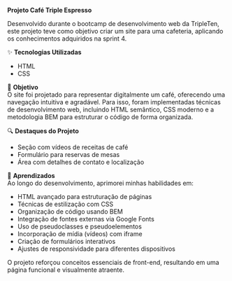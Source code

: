 **Projeto Café Triple Espresso**  

Desenvolvido durante o bootcamp de desenvolvimento web da TripleTen, este projeto teve como objetivo criar um site para uma cafeteria, aplicando os conhecimentos adquiridos na sprint 4.  

✨ **Tecnologias Utilizadas**  
- HTML  
- CSS  

🎯 **Objetivo**  
O site foi projetado para representar digitalmente um café, oferecendo uma navegação intuitiva e agradável. Para isso, foram implementadas técnicas de desenvolvimento web, incluindo HTML semântico, CSS moderno e a metodologia BEM para estruturar o código de forma organizada.  

🔍 **Destaques do Projeto**  
- Seção com vídeos de receitas de café  
- Formulário para reservas de mesas  
- Área com detalhes de contato e localização  

📌 **Aprendizados**  
Ao longo do desenvolvimento, aprimorei minhas habilidades em:  
- HTML avançado para estruturação de páginas  
- Técnicas de estilização com CSS  
- Organização de código usando BEM  
- Integração de fontes externas via Google Fonts  
- Uso de pseudoclasses e pseudoelementos  
- Incorporação de mídia (vídeos) com iframe  
- Criação de formulários interativos  
- Ajustes de responsividade para diferentes dispositivos  

O projeto reforçou conceitos essenciais de front-end, resultando em uma página funcional e visualmente atraente.
